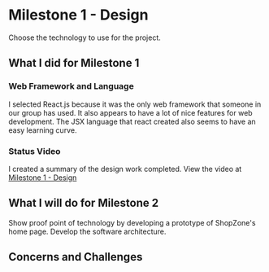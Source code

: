 # Milestone 1 - Design 

Choose the technology to use for the project.


## What I did for Milestone 1

### Web Framework and Language

I selected React.js because it was the only web framework that someone in our group has used. It also appears to have a lot of nice features for web development.
The JSX language that react created also seems to have an easy learning curve.

### Status Video 

I created a summary of the design work completed.  View the video at 
[Milestone 1 - Design](Video.md)


## What I will do for Milestone 2

Show proof point of technology by developing a prototype of ShopZone's home page.
Develop the software architecture.

## Concerns and Challenges


